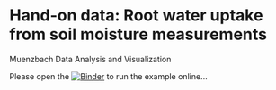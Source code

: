 # Hand-on data: Root water uptake from soil moisture measurements

Muenzbach Data Analysis and Visualization

Please open the [![Binder](https://mybinder.org/badge_logo.svg)](https://mybinder.org/v2/gh/cojacoo/muenzbach/HEAD?filepath=muenzbach.ipynb) to run the example online...
